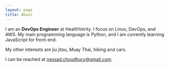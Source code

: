 ```yaml
---
layout: page
title: About
---
```


I am an **DevOps Engineer** at HealthVerity. I focus on Linux, DevOps, and AWS. My main programming language is Python, and I am currently learning JavaScript for front-end.

My other interests are jiu jitsu, Muay Thai, hiking and cars.

I can be reached at nessad.choudhury@gmail.com.
